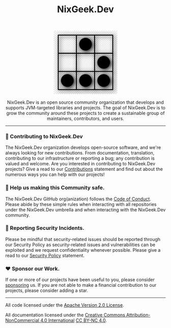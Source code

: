 <h1 align="center">NixGeek.Dev</h1><br>

<p align="center">
  <a href="https://nodejs.org/">
    <img src="https://github.com/nixgeekdev/.github/blob/main/images/glider-hacker-symbol.png?raw=true" alt="NixGeek.Dev Hacker" height="200">
  </a>
</p>

<p align="center">
  NixGeek.Dev is an open source community organization that develops and supports JVM-targeted libraries and projects. 
  The goal of NixGeek.Dev is to grow the community around these projects to create a sustainable group of maintainers, 
  contributors, and users.
</p>

----

### 👋 Contributing to NixGeek.Dev

The NixGeek.Dev organization develops open-source software, and we're always looking for new contributions. 
From documentation, translation, contributing to our infrastructure or reporting a bug; any contribution is 
valued and welcome. Are you interested in contributing to NixGeek.Dev projects? Give a read to our 
[Contributions][contributing] statement and find out about the numerous ways you can help with our projects!

### 🦺 Help us making this Community safe.

The NixGeek.Dev GitHub org(anization) follows the [Code of Conduct][conduct]. Please 
abide by these simple rules when interacting with all repositories under the NixGeek.Dev umbrella 
and when interacting with the NixGeek.Dev community.

### 👾 Reporting Security Incidents.

Please be mindful that security-related issues should be reported through our Security Policy
as security-related issues and vulnerabilities can be exploited and we request confidentiality 
whenever possible. Please give a read to our [Security Policy][security] statement.

### :heart: Sponsor our Work.

If one or more of our projects have been useful to you, please consider [sponsoring][sponsor] us. 
If you are not able to make a financial contribution to our projects, please consider adding a star.

----

All code licensed under the [Apache Version 2.0 License][ApacheLicenseVersion2].

All documentation licensed under the [Creative Commons Attribution-NonCommercial 4.0 International][AttributionNonCommercialInternational4] [CC BY-NC 4.0](https://creativecommons.org/licenses/by-nc/4.0/legalcode.en).

[conduct]:https://github.com/nixgeekdev/.github/blob/main/CODE_OF_CONDUCT.md
[contributing]:https://github.com/nixgeekdev/.github/blob/main/CONTRIBUTING.md
[security]:https://github.com/nixgeekdev/.github/blob/main/SECURITY.md
[sponsor]:https://github.com/sponsors/nixgeekdev?frequency=recurring
[ApacheLicenseVersion2]:https://github.com/nixgeekdev/.github/blob/main/ApacheLicenseVersion2
[AttributionNonCommercialInternational4]:https://github.com/nixgeekdev/.github/blob/main/AttributionNonCommercialInternational4
